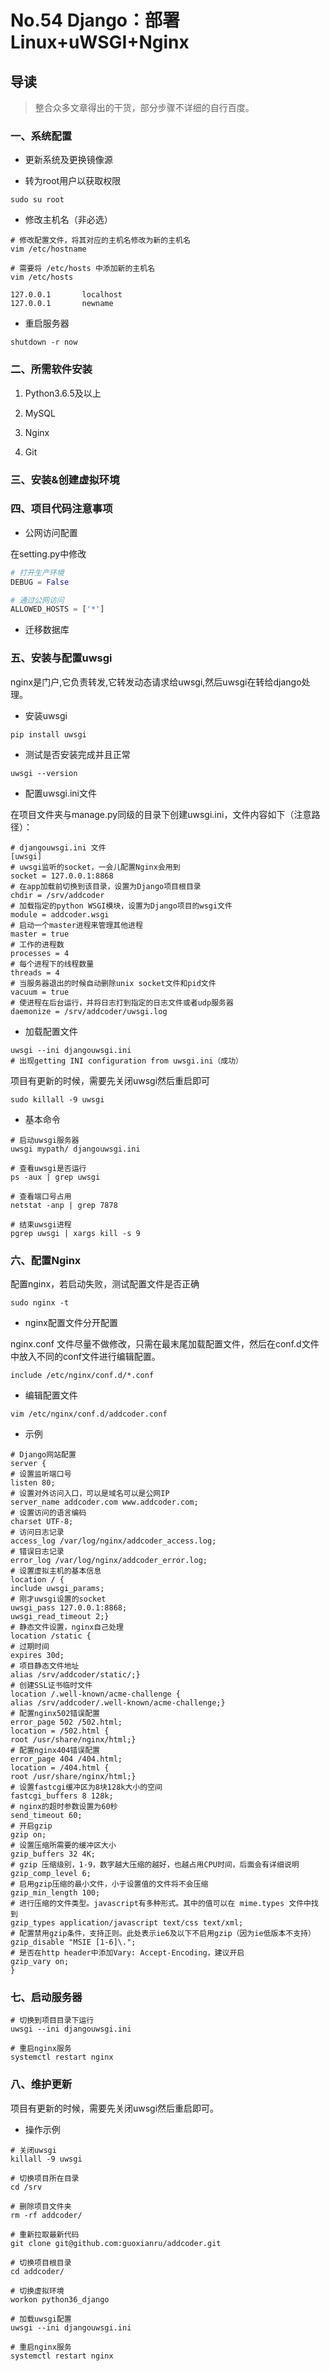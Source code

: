 # No.54 Django：部署Linux+uWSGI+Nginx

## 导读

> 整合众多文章得出的干货，部分步骤不详细的自行百度。

### 一、系统配置

- 更新系统及更换镜像源

- 转为root用户以获取权限

```shell
sudo su root
```

- 修改主机名（非必选）

```shell
# 修改配置文件，将其对应的主机名修改为新的主机名
vim /etc/hostname

# 需要将 /etc/hosts 中添加新的主机名
vim /etc/hosts

127.0.0.1       localhost
127.0.0.1       newname
```

- 重启服务器  

```shell
shutdown -r now
```

### 二、所需软件安装

1. Python3.6.5及以上

2. MySQL

3. Nginx

4. Git

### 三、安装&创建虚拟环境

### 四、项目代码注意事项

- 公网访问配置

在setting.py中修改

```python
# 打开生产环境
DEBUG = False

# 通过公网访问
ALLOWED_HOSTS = ['*']
```

- 迁移数据库

### 五、安装与配置uwsgi

nginx是门户,它负责转发,它转发动态请求给uwsgi,然后uwsgi在转给django处理。

- 安装uwsgi

```shell
pip install uwsgi
```

- 测试是否安装完成并且正常

```shell
uwsgi --version
```

- 配置uwsgi.ini文件

在项目文件夹与manage.py同级的目录下创建uwsgi.ini，文件内容如下（注意路径）：

```shell
# djangouwsgi.ini 文件
[uwsgi]
# uwsgi监听的socket，一会儿配置Nginx会用到
socket = 127.0.0.1:8868
# 在app加载前切换到该目录，设置为Django项目根目录
chdir = /srv/addcoder
# 加载指定的python WSGI模块，设置为Django项目的wsgi文件
module = addcoder.wsgi
# 启动一个master进程来管理其他进程
master = true
# 工作的进程数
processes = 4
# 每个进程下的线程数量
threads = 4
# 当服务器退出的时候自动删除unix socket文件和pid文件
vacuum = true
# 使进程在后台运行，并将日志打到指定的日志文件或者udp服务器
daemonize = /srv/addcoder/uwsgi.log
```

- 加载配置文件

```shell
uwsgi --ini djangouwsgi.ini
# 出现getting INI configuration from uwsgi.ini（成功）
```

项目有更新的时候，需要先关闭uwsgi然后重启即可

```shell
sudo killall -9 uwsgi
```

- 基本命令

```shell
# 启动uwsgi服务器
uwsgi mypath/ djangouwsgi.ini

# 查看uwsgi是否运行
ps -aux | grep uwsgi

# 查看端口号占用
netstat -anp | grep 7878

# 结束uwsgi进程
pgrep uwsgi | xargs kill -s 9
```

### 六、配置Nginx

配置nginx，若启动失败，测试配置文件是否正确

```shell
sudo nginx -t
```

- nginx配置文件分开配置

nginx.conf 文件尽量不做修改，只需在最末尾加载配置文件，然后在conf.d文件中放入不同的conf文件进行编辑配置。

```shell
include /etc/nginx/conf.d/*.conf
```

- 编辑配置文件

```shell
vim /etc/nginx/conf.d/addcoder.conf
```

- 示例

```shell
# Django网站配置
server {
# 设置监听端口号
listen 80;
# 设置对外访问入口，可以是域名可以是公网IP
server_name addcoder.com www.addcoder.com;
# 设置访问的语言编码
charset UTF-8;
# 访问日志记录
access_log /var/log/nginx/addcoder_access.log;
# 错误日志记录
error_log /var/log/nginx/addcoder_error.log;
# 设置虚拟主机的基本信息
location / {
include uwsgi_params;
# 刚才uwsgi设置的socket
uwsgi_pass 127.0.0.1:8868;
uwsgi_read_timeout 2;}
# 静态文件设置，nginx自己处理
location /static {
# 过期时间
expires 30d;
# 项目静态文件地址
alias /srv/addcoder/static/;}
# 创建SSL证书临时文件
location /.well-known/acme-challenge {
alias /srv/addcoder/.well-known/acme-challenge;}
# 配置nginx502错误配置
error_page 502 /502.html;
location = /502.html {
root /usr/share/nginx/html;}
# 配置nginx404错误配置
error_page 404 /404.html;
location = /404.html {
root /usr/share/nginx/html;}
# 设置fastcgi缓冲区为8块128k大小的空间
fastcgi_buffers 8 128k;
# nginx的超时参数设置为60秒
send_timeout 60;
# 开启gzip
gzip on;
# 设置压缩所需要的缓冲区大小
gzip_buffers 32 4K;
# gzip 压缩级别，1-9，数字越大压缩的越好，也越占用CPU时间，后面会有详细说明
gzip_comp_level 6;
# 启用gzip压缩的最小文件，小于设置值的文件将不会压缩
gzip_min_length 100;
# 进行压缩的文件类型。javascript有多种形式。其中的值可以在 mime.types 文件中找到
gzip_types application/javascript text/css text/xml;
# 配置禁用gzip条件，支持正则。此处表示ie6及以下不启用gzip（因为ie低版本不支持）
gzip_disable "MSIE [1-6]\.";
# 是否在http header中添加Vary: Accept-Encoding，建议开启
gzip_vary on;
}
```

### 七、启动服务器

```shell
# 切换到项目目录下运行
uwsgi --ini djangouwsgi.ini

# 重启nginx服务
systemctl restart nginx
```

### 八、维护更新

项目有更新的时候，需要先关闭uwsgi然后重启即可。

- 操作示例

```shell
# 关闭uwsgi
killall -9 uwsgi

# 切换项目所在目录
cd /srv

# 删除项目文件夹
rm -rf addcoder/

# 重新拉取最新代码
git clone git@github.com:guoxianru/addcoder.git

# 切换项目根目录
cd addcoder/

# 切换虚拟环境
workon python36_django

# 加载uwsgi配置
uwsgi --ini djangouwsgi.ini

# 重启nginx服务
systemctl restart nginx
```
